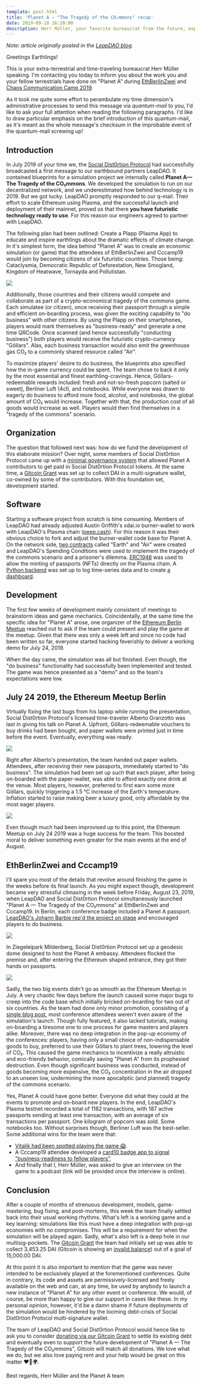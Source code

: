 ```yaml
---
template: post.html
title: 'Planet A — "The Tragedy of the CO₂mmons" recap'
date: 2019-09-18 16:20:00
description: Herr Müller, your favorite bureaucrat from the future, explains what happened during the last simulation of Planet A.
---
```


*Note: article originally posted in the [LeapDAO blog](https://leapdao.org/blog/Planet-A-ccc-ethberlin-recap/).*

Greetings Earthlings!

This is your extra-terrestrial and time-traveling bureaucrat Herr Müller speaking. I'm contacting you today to inform you about the work you and your fellow terrestrials have done on "Planet A" during [EthBerlinZwei](https://ethberlinzwei.com/) and [Chaos Communication Camp 2019](https://events.ccc.de/camp/2019/wiki/Main_Page).

As it took me quite some effort to perambulate my time dimension's administrative processes to send this message via *quantum-mail* to you, I'd like to ask your full attention when reading the following paragraphs. I'd like to draw particular emphasis on the brief introduction of this quantum-mail, as it's meant as the whole message's checksum in the improbable event of the quantum-mail screwing up!

## Introduction

In July 2019 of your time we, the [Social Dist0rtion Protocol](https://twitter.com/dist0rtionproto) had successfully broadcasted a first message to our earthbound partners LeapDAO. It contained blueprints for a simulation project we internally called **Planet A—The Tragedy of the CO₂mmons**. We developed the simulation to run on our decentralized network, and we underestimated how behind technology is in 2019. But we got lucky. LeapDAO promptly responded to our q-mail. Their effort to scale Ethereum using Plasma, and the successful launch and deployment of their mainnet, proved us that there **you have futuristic technology ready to use**. For this reason our engineers agreed to partner with LeapDAO.

The following plan had been outlined: Create a Plapp (Plasma App) to educate and inspire earthlings about the dramatic effects of climate change. In it's simplest form, the idea behind "Planet A" was to create an economic simulation (or game) that the attendees of EthBerlinZwei and Cccamp19 would join by becoming citizens of six futuristic countries. Those being: Cataclysmia, Democratic Republic of Deforestation, New Smogland, Kingdom of Heatwave, Tornayda and Pollutistan.

![](./passport.png)

Additionally, those countries and their citizens would compete and collaborate as part of a crypto-economical tragedy of the commons game. Each simulatee (or citizen), once receiving their passport through a simple and efficient on-boarding process, was given the exciting capability to "do business" with other citizens. By using the Plapp on their smartphones, players would mark themselves as "business-ready" and generate a one time QRCode. Once scanned (and hence successfully "conducting business") both players would receive the futuristic crypto-currency "Göllars". Alas, each business transaction would also emit the greenhouse gas CO₂ to a commonly shared resource called "Air".

To maximize players' desire to do business, the blueprints also specified how the in-game currency could be spent. The team chose to back it only by the most essential and finest earthling-cravings. Hence, Göllars-redeemable rewards included: fresh and not-so-fresh popcorn (salted or sweet), Berliner Luft (4cl), and notebooks. While everyone was drawn to eagerly do business to afford more food, alcohol, and notebooks, the global amount of CO₂ would increase. Together with that, the production cost of all goods would increase as well. Players would then find themselves in a "tragedy of the commons" scenario.

## Organization

The question that followed next was: how do we fund the development of this elaborate mission? Over night, some members of Social Dist0rtion Protocol came up with a [minimal governance system](https://github.com/social-dist0rtion-protocol/DAO/tree/master/DIPs/001) that allowed Planet A contributors to get paid in Social Dist0rtion Protocol tokens. At the same time, a [Gitcoin Grant](https://gitcoin.co/grants/127/planet-a?tab=description) was set up to collect DAI in a multi-signature wallet, co-owned by some of the contributors. With this foundation set, development started.

## Software

Starting a software project from scratch is time consuming. Members of LeapDAO had already adjusted Austin Griffith's xdai.io burner-wallet to work with LeapDAO's Plasma chain ([peep.cash](https://peep.cash)). For this reason it was their obvious choice to fork and adjust the burner-wallet code base for Planet A. On the network side, [two contracts](https://github.com/social-dist0rtion-protocol/planet-a-contracts) called "Earth" and "Air" were created and LeapDAO's Spending Conditions were used to implement the tragedy of the commons scenario and a prisoner's dilemma. [ERC1948](https://eips.ethereum.org/EIPS/eip-1948) was used to allow the minting of passports (NFTs) directly on the Plasma chain. A [Python backend](https://github.com/social-dist0rtion-protocol/planet-a-backend/) was set up to log time-series data and to create [a dashboard](https://github.com/social-dist0rtion-protocol/planet-a-dashboard/).

## Development

The first few weeks of development mainly consistent of meetings to brainstorm ideas and game mechanics. Coincidentally, at the same time the specific idea for "Planet A" arose, one organizer of the [Ethereum Berlin Meetup](https://www.meetup.com/Berlin-Ethereum-Meetup/events/263221883/) reached out to ask if the team could present and play the game at the meetup. Given that there was only a week left and since no code had been written so far, everyone started hacking feverishly to deliver a working demo for July 24, 2019.

When the day came, the simulation was all but finished. Even though, the "do business" functionality had successfully been implemented and tested. The game was hence presented as a "demo" and so the team's expectations were low.

## July 24 2019, the Ethereum Meetup Berlin

Virtually fixing the last bugs from his laptop while running the presentation, Social Dist0rtion Protocol's licensed time-traveler Alberto Granzotto was last in giving his talk on Planet A. Upfront, Göllars-redeemable vouchers to buy drinks had been bought, and paper wallets were printed just in time before the event. Eventually, everything was ready.

[![](./alberto-presentation.png)](https://www.youtube.com/watch?v=EDpjVe4G6_s)

Right after Alberto's presentation, the team handed out paper wallets. Attendees, after receiving their new passports, immediately started to "do business". The simulation had been set up such that each player, after being on-boarded with the paper-wallet, was able to afford exactly one drink at the venue. Most players, however, preferred to first earn some more Göllars, quickly triggering a 1.5 °C increase of the Earth's temperature. Inflation started to raise making beer a luxury good, only affordable by the most eager players.

![](./dashboard.jpg)

Even though much had been improvised up to this point, the Ethereum Meetup on July 24 2019 was a huge success for the team. This boosted moral to deliver something even greater for the main events at the end of August.

## EthBerlinZwei and Cccamp19

I'll spare you most of the details that revolve around finishing the game in the weeks before its final launch. As you might expect though, development became very stressful climaxing in the week before Friday, August 23, 2019, when LeapDAO and Social Dist0rtion Protocol simultaneously launched "Planet A — The Tragedy of the CO₂mmons" at EthBerlinZwei and Cccamp19. In Berlin, each conference badge included a Planet A passport. [LeapDAO's Johann Barbie rep'd the project on stage](https://twitter.com/ETHBerlin/status/1164983302891196416) and encouraged players to do business.

![](./johann-presentation.jpg)

In Ziegeleipark Mildenberg, Social Dist0rtion Protocol set up a geodesic dome designed to host the Planet A embassy. Attendees flocked the premise and, after entering the Ethereum shaped entrance, they got their hands on passports.

![](./corradome.jpg)

Sadly, the two big events didn't go as smooth as the Ethereum Meetup in July. A very chaotic few days before the launch caused some major bugs to creep into the code base which initially bricked on-boarding for two out of six countries. As the team had done only minor promotion, consisting of [a single blog post](https://medium.com/ethberlin/introducing-planet-a-the-tragedy-of-the-co%E2%82%82mmons-90e35c229475), most conference attendees weren't even aware of the simulation's launch. Though fully featured, it also lacked tutorials, making on-boarding a tiresome one to one process for game masters and players alike. Moreover, there was no deep integration in the pop-up economy of the conferences: players, having only a small choice of non-indispensable goods to buy, preferred to use their Göllars to plant trees, lowering the level of CO₂. This caused the game mechanics to incentivize a really altruistic and eco-friendy behavior, comically saving "Planet A" from its prophesied destruction. Even though significant business was conducted, instead of goods becoming more expensive, the CO₂ concentration in the air dropped to an unseen low, undermining the more apocaliptic (and planned) tragedy of the commons scenario.

Yes, Planet A could have gone better. Everyone did what they could at the events to promote and on-board new players. In the end, LeapDAO's Plasma testnet recorded a total of 1182 transactions, with 187 active passports sending at least one transaction, with an average of six transactions per passport. One kilogram of popcorn was sold. Some notebooks too. Without surprises though, Berliner Luft was the best-seller. Some additional wins for the team were that:
- [Vitalik had been spotted playing the game 😱](https://twitter.com/dist0rtionproto/status/1165268646387752961).
- A Cccamp19 attendee developed a [card10 badge app to signal "business-readiness to fellow players"](https://twitter.com/dist0rtionproto/status/1165219430894321666).
- And finally that I, Herr Müller, was asked to give an interview on the game to a podcast (link will be provided once the interview is online).

## Conclusion

After a couple of months of strenuous development, models, game-mastering, bug fixing, and post-mortems, this week the team finally settled back into their usual working rhythms. What's left is a working game and a key learning: simulations like this must have a deep integration with pop-up economies with no compromises. This will be a requirement for when the simulation will be played again. Sadly, what's also left is a deep hole in our multisig-pockets. The [Gitcoin Grant](https://gitcoin.co/grants/127/planet-a?tab=activity) the team had initially set up was able to collect 3,453.25 DAI (Gitcoin is showing an [invalid balance](https://etherscan.io/address/0x527621278422FFf45A66f7086bAeAC770CF12b69)) out of a goal of 15,000.00 DAI.

At this point it is also important to mention that the game was never intended to be exclusively played at the forementioned conferences. Quite in contrary, its code and assets are permissively-licensed and freely available on the web and can, at any time, be used by anybody to launch a new instance of "Planet A" for any other event or conference. We would, of course, be more than happy to give our support in cases like these. In my personal opinion, however, it'd be a damn shame if future deployments of the simulation would be hindered by the looming debt-crisis of Social Dist0rtion Protocol multi-signature wallet.

The team of LeapDAO and Social Dist0rtion Protocol would hence like to ask you to consider [donating via our Gitcoin Grant](https://gitcoin.co/grants/127/planet-a?tab=description) to settle its existing debt and eventually even to support the future development of "Planet A — The Tragedy of the CO₂mmons", Gitcoin will match all donations. We love what we do, but we also love paying rent and your help would be great on this matter ❤️🌳🌍.

Best regards,
Herr Müller and the Planet A team
